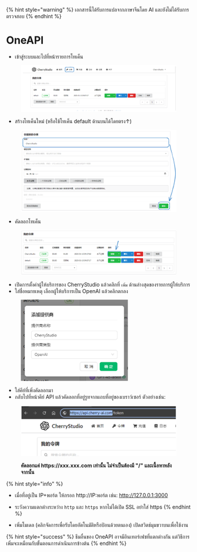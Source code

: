 
{% hint style="warning" %}
เอกสารนี้ได้รับการแปลจากภาษาจีนโดย AI และยังไม่ได้รับการตรวจสอบ
{% endhint %}

# OneAPI

* เข้าสู่ระบบและไปที่หน้ารายการโทเค็น

<figure><img src="../../../.gitbook/assets/image (22).png" alt=""><figcaption></figcaption></figure>

* สร้างโทเค็นใหม่ (หรือใช้โทเค็น default ด้านบนได้โดยตรง↑)

<figure><img src="../../../.gitbook/assets/image (19).png" alt="" width="563"><figcaption></figcaption></figure>

* คัดลอกโทเค็น

<figure><img src="../../../.gitbook/assets/image (24).png" alt="" width="563"><figcaption></figcaption></figure>

* เปิดการตั้งค่าผู้ให้บริการของ CherryStudio แล้วคลิกที่ `เพิ่ม` ด้านล่างสุดของรายการผู้ให้บริการ
* ใส่ชื่อหมายเหตุ เลือกผู้ให้บริการเป็น OpenAI แล้วคลิกตกลง

<figure><img src="../../../.gitbook/assets/image (25).png" alt="" width="291"><figcaption></figcaption></figure>

* ใส่คีย์ที่เพิ่งคัดลอกมา
* กลับไปที่หน้าคีย์ API แล้วคัดลอกที่อยู่รูทจากแถบที่อยู่ของเบราว์เซอร์ ตัวอย่างเช่น:

<figure><img src="../../../.gitbook/assets/image (26).png" alt="" width="563"><figcaption><p><strong>คัดลอกแค่ https://xxx.xxx.com เท่านั้น ไม่จำเป็นต้องมี "/" และเนื้อหาหลังจากนั้น</strong></p></figcaption></figure>

{% hint style="info" %}
* เมื่อที่อยู่เป็น IP+พอร์ต ให้กรอก http://IP:พอร์ต เช่น: http://127.0.0.1:3000
* ระวังความแตกต่างระหว่าง `http` และ `https` หากไม่ได้เปิด SSL อย่าใส่ https
{% endhint %}

* เพิ่มโมเดล (คลิกจัดการเพื่อรับโดยอัตโนมัติหรือป้อนด้วยตนเอง) เปิดสวิตช์มุมขวาบนเพื่อใช้งาน

{% hint style="success" %}
ธีมอื่นของ OneAPI อาจมีอินเทอร์เฟซที่แตกต่างกัน แต่วิธีการเพิ่มจะเหมือนกับขั้นตอนการดำเนินการข้างต้น
{% endhint %}